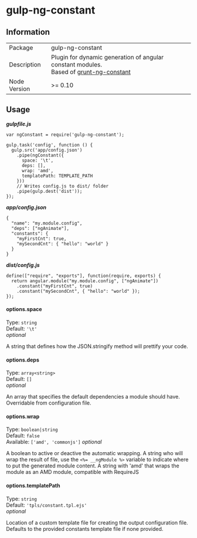 gulp-ng-constant
================

## Information

<table>
<tr> 
<td>Package</td><td>gulp-ng-constant</td>
</tr>
<tr>
<td>Description</td>
<td>Plugin for dynamic generation of angular constant modules.<br>
Based of <a href="https://github.com/werk85/grunt-ng-constant">grunt-ng-constant</a></td>
</tr>
<tr>
<td>Node Version</td>
<td>>= 0.10</td>
</tr>
</table>

## Usage
  
_**gulpfile.js**_

    var ngConstant = require('gulp-ng-constant');

    gulp.task('config', function () {
      gulp.src('app/config.json')
        .pipe(ngConstant({
          space: '\t',
          deps: [],
          wrap: 'amd',
          templatePath: TEMPLATE_PATH
        }))
        // Writes config.js to dist/ folder
        .pipe(gulp.dest('dist'));
    });

_**app/config.json**_

    {
      "name": "my.module.config",
      "deps": ["ngAnimate"],
      "constants": {
        "myFirstCnt": true,
        "mySecondCnt": { "hello": "world" }
      }
    }

_**dist/config.js**_

    define(["require", "exports"], function(require, exports) {
      return angular.module("my.module.config", ["ngAnimate"])
        .constant("myFirstCnt", true)
        .constant("mySecondCnt", { "hello": "world" });
    });


#### options.space

Type: `string`  
Default: `'\t'`  
_optional_

A string that defines how the JSON.stringify method will prettify your code.

#### options.deps

Type: `array<string>`  
Default: `[]`  
_optional_

An array that specifies the default dependencies a module should have.
Overridable from configuration file.

#### options.wrap

Type: `boolean|string`  
Default: `false`  
Available: `['amd', 'commonjs']`
_optional_

A boolean to active or deactive the automatic wrapping.
A string who will wrap the result of file, use the
`<%= __ngModule %>` variable to indicate where to put the generated
module content.
A string with 'amd' that wraps the module as an AMD module, 
compatible with RequireJS

#### options.templatePath

Type: `string`  
Default: `'tpls/constant.tpl.ejs'`  
_optional_

Location of a custom template file for creating the output configuration file. Defaults to the provided constants template file if none provided.
